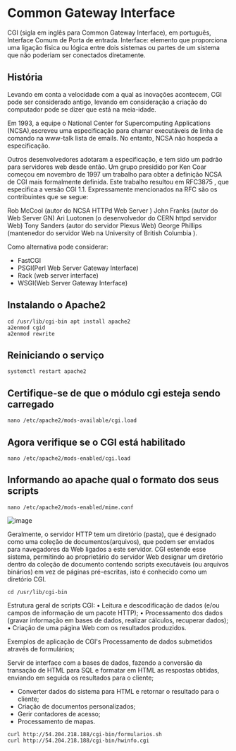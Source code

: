 # Common Gateway Interface
CGI (sigla em inglês para Common Gateway Interface), em português, Interface Comum de Porta de entrada.
Interface: elemento que proporciona uma ligação física ou lógica entre dois sistemas ou partes de um sistema que não poderiam ser conectados diretamente.

## História
Levando em conta a velocidade com a qual as inovações acontecem, CGI pode ser considerado antigo, levando em consideração a criação do computador pode se dizer que está na meia-idade.

Em 1993, a equipe o National Center for Supercomputing Applications (NCSA),escreveu uma especificação para chamar executáveis ​​de linha de comando na www-talk lista de emails. No entanto, NCSA não hospeda a especificação.

Outros desenvolvedores adotaram a especificação, e tem sido um padrão para servidores web desde então. Um grupo presidido por Ken Coar começou em novembro de 1997 um trabalho para obter a definição NCSA de CGI mais formalmente definida. Este trabalho resultou em RFC3875 , que especifica a versão CGI 1.1. Expressamente mencionados na RFC são os contribuintes que se segue:

Rob McCool (autor do NCSA HTTPd Web Server ) John Franks (autor do Web Server GN) Ari Luotonen (o desenvolvedor do CERN httpd servidor Web) Tony Sanders (autor do servidor Plexus Web) George Phillips (mantenedor do servidor Web na University of British Columbia ).

Como alternativa pode considerar:

* FastCGI
* PSGI(Perl Web Server Gateway Interface)
* Rack (web server interface)
* WSGI(Web Server Gateway Interface)

## Instalando o Apache2
```
cd /usr/lib/cgi-bin apt install apache2
a2enmod cgid
a2enmod rewrite
```

## Reiniciando o serviço
```
systemctl restart apache2
```
## Certifique-se de que o módulo cgi esteja sendo carregado
```
nano /etc/apache2/mods-available/cgi.load  
```
## Agora verifique se o CGI está habilitado
```
nano /etc/apache2/mods-enabled/cgi.load
```
## Informando ao apache qual o formato dos seus scripts
```
nano /etc/apache2/mods-enabled/mime.conf
```
![image](https://user-images.githubusercontent.com/91998391/163693503-84d5752b-53c3-4e66-a0f0-a8365991d274.png)

Geralmente, o servidor HTTP tem um diretório (pasta), que é designado como uma coleção de documentos(arquivos), que podem ser enviados para navegadores da Web ligados a este servidor.
CGI estende esse sistema, permitindo ao proprietário do servidor Web designar um diretório dentro da coleção de documento contendo scripts executáveis (ou arquivos binários) em vez de páginas pré-escritas, isto é conhecido como um diretório CGI.
```
cd /usr/lib/cgi-bin
```

Estrutura geral de scripts CGI:
•	Leitura e descodificação de dados (e/ou campos de informação de um pacote HTTP);
•	Processamento dos dados (gravar informação em bases de dados, realizar cálculos, recuperar dados);
•	Criação de uma página Web com os resultados produzidos.

Exemplos de aplicação de CGI's
Processamento de dados submetidos através de formulários;

Servir de interface com a bases de dados, fazendo a conversão da
transação de HTML para SQL e formatar em HTML as respostas obtidas,
enviando em seguida os resultados para o cliente;

* Converter dados do sistema para HTML e retornar o resultado para o
cliente;
* Criação de documentos personalizados;
* Gerir contadores de acesso;
* Processamento de mapas.


```
curl http://54.204.218.188/cgi-bin/formularios.sh
curl http://54.204.218.188/cgi-bin/hwinfo.cgi
```
